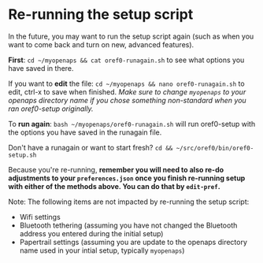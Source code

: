 # Re-running the setup script

In the future, you may want to run the setup script again (such as when you want to come back and turn on new, advanced features).

**First**: `cd ~/myopenaps && cat oref0-runagain.sh` to see what options you have saved in there.

If you want to **edit** the file: `cd ~/myopenaps && nano oref0-runagain.sh` to edit, ctrl-x to save when finished. *Make sure to change `myopenaps` to your openaps directory name if you chose something non-standard when you ran oref0-setup originally.*

To **run again**: `bash ~/myopenaps/oref0-runagain.sh` will run oref0-setup with the options you have saved in the runagain file. 

Don't have a runagain or want to start fresh? `cd && ~/src/oref0/bin/oref0-setup.sh`

Because you're re-running, **remember you will need to also re-do adjustments to your `preferences.json` once you finish re-running setup with either of the methods above. You can do that by `edit-pref`.** 

Note: The following items are not impacted by re-running the setup script:

- Wifi settings
- Bluetooth tethering (assuming you have not changed the Bluetooth address you entered during the initial setup)
- Papertrail settings (assuming you are update to the openaps directory name used in your intial setup, typically `myopenaps`)
